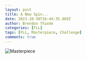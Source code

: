 ```yaml
---
layout: post
title: A New Spin...
date: 2023-10-30T16:44:35.869Z
author: Brendon Thiede
categories: [FLL]
tags: [FLL, Masterpiece, Challenge]
comments: true
---
```


![Masterpiece](/assets/upload/20231005_robot.jpg)
